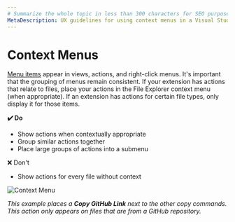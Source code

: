 ```yaml
---
# Summarize the whole topic in less than 300 characters for SEO purpose
MetaDescription: UX guidelines for using context menus in a Visual Studio Code extension.
---
```


# Context Menus

[Menu items](/api/references/contribution-points#contributes.menus) appear in views, actions, and right-click menus. It's important that the grouping of menus remain consistent. If your extension has actions that relate to files, place your actions in the File Explorer context menu (when appropriate). If an extension has actions for certain file types, only display it for those items.

**✔️ Do**

* Show actions when contextually appropriate
* Group similar actions together
* Place large groups of actions into a submenu

❌ Don't

* Show actions for every file without context

![Context Menu](images/context-menu.png)

*This example places a **Copy GitHub Link** next to the other copy commands. This action only appears on files that are from a GitHub repository.*
